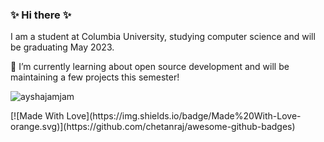 ### ✨ Hi there ✨

I am a student at Columbia University, studying computer science and will be graduating May 2023.

🌱 I’m currently learning about open source development and will be maintaining a few projects this semester!

<p align="left"> <img src="https://komarev.com/ghpvc/?username=ayshajamjam&label=Profile%20views&color=0e75b6&style=flat" alt="ayshajamjam" /> </p> [![Made With Love](https://img.shields.io/badge/Made%20With-Love-orange.svg)](https://github.com/chetanraj/awesome-github-badges)
